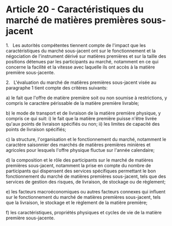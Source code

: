 # Article 20 - Caractéristiques du marché de matières premières sous-jacent


1.   Les autorités compétentes tiennent compte de l'impact que les caractéristiques du marché sous-jacent ont sur le fonctionnement et la négociation de l'instrument dérivé sur matières premières et sur la taille des positions détenues par les participants au marché, notamment en ce qui concerne la facilité et la vitesse avec laquelle ils ont accès à la matière première sous-jacente.

2.   L'évaluation du marché de matières premières sous-jacent visée au paragraphe 1 tient compte des critères suivants:

a) le fait que l'offre de matière première soit ou non soumise à restrictions, y compris le caractère périssable de la matière première livrable;

b) le mode de transport et de livraison de la matière première physique, y compris ce qui suit: i) le fait que la matière première puisse n'être livrée qu'aux points de livraison spécifiés ou non; ii) les limites de capacité des points de livraison spécifiés;

c) la structure, l'organisation et le fonctionnement du marché, notamment le caractère saisonnier des marchés de matières premières minières et agricoles pour lesquels l'offre physique fluctue sur l'année calendaire;

d) la composition et le rôle des participants sur le marché de matières premières sous-jacent, notamment la prise en compte du nombre de participants qui dispensent des services spécifiques permettant le bon fonctionnement du marché de matières premières sous-jacent, tels que des services de gestion des risques, de livraison, de stockage ou de règlement;

e) les facteurs macroéconomiques ou autres facteurs connexes qui influent sur le fonctionnement du marché de matières premières sous-jacent, tels que la livraison, le stockage et le règlement de la matière première;

f) les caractéristiques, propriétés physiques et cycles de vie de la matière première sous-jacente.
